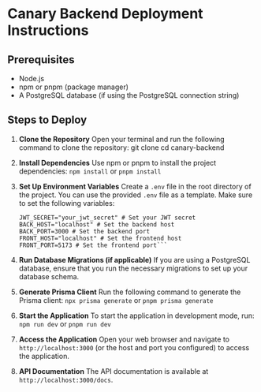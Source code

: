 # Canary Backend Deployment Instructions

## Prerequisites

- Node.js
- npm or pnpm (package manager)
- A PostgreSQL database (if using the PostgreSQL connection string)

## Steps to Deploy

1. **Clone the Repository**
   Open your terminal and run the following command to clone the repository:
   git clone <repository-url>
   cd canary-backend

2. **Install Dependencies**
   Use npm or pnpm to install the project dependencies:
   ```npm install```
   or
   ```pnpm install```

3. **Set Up Environment Variables**
   Create a `.env` file in the root directory of the project. You can use the provided `.env` file as a template. Make sure to set the following variables:
   ```DATABASE_URL="file:./dev.db" # For local SQLite DB
   JWT_SECRET="your_jwt_secret" # Set your JWT secret
   BACK_HOST="localhost" # Set the backend host
   BACK_PORT=3000 # Set the backend port
   FRONT_HOST="localhost" # Set the frontend host
   FRONT_PORT=5173 # Set the frontend port```

4. **Run Database Migrations (if applicable)**
   If you are using a PostgreSQL database, ensure that you run the necessary migrations to set up your database schema.

5. **Generate Prisma Client**
   Run the following command to generate the Prisma client:
   ```npx prisma generate```
   or
   ```pnpm prisma generate```


6. **Start the Application**
   To start the application in development mode, run:
   ```npm run dev```
   or
   ```pnpm run dev```

7. **Access the Application**
   Open your web browser and navigate to `http://localhost:3000` (or the host and port you configured) to access the application.

8. **API Documentation**
   The API documentation is available at `http://localhost:3000/docs`.
